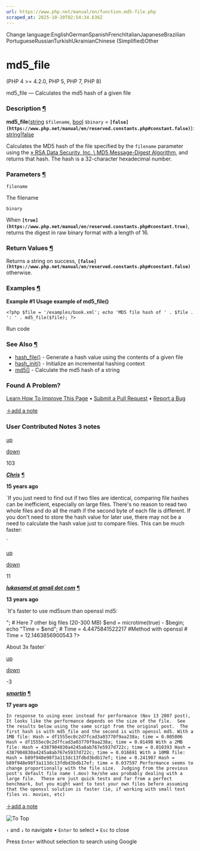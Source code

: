 ```yaml
---
url: https://www.php.net/manual/en/function.md5-file.php
scraped_at: 2025-10-20T02:54:34.636Z
---
```


Change language:EnglishGermanSpanishFrenchItalianJapaneseBrazilian PortugueseRussianTurkishUkrainianChinese (Simplified)Other

# md5\_file

(PHP 4 >= 4.2.0, PHP 5, PHP 7, PHP 8)

md5\_file — Calculates the md5 hash of a given file

### Description [¶](https://www.php.net/manual/en/function.md5-file.php\#refsect1-function.md5-file-description)

**md5\_file**([string](https://www.php.net/manual/en/language.types.string.php) `$filename`, [bool](https://www.php.net/manual/en/language.types.boolean.php) `$binary` = **`[false](https://www.php.net/manual/en/reserved.constants.php#constant.false)`**): [string](https://www.php.net/manual/en/language.types.string.php)\|[false](https://www.php.net/manual/en/language.types.singleton.php)

Calculates the MD5 hash of the file specified by the
`filename` parameter using the
[» RSA Data Security, Inc. \\
MD5 Message-Digest Algorithm](https://datatracker.ietf.org/doc/html/rfc1321), and returns that hash.
The hash is a 32-character hexadecimal number.


### Parameters [¶](https://www.php.net/manual/en/function.md5-file.php\#refsect1-function.md5-file-parameters)

`filename`

The filename


`binary`

When **`[true](https://www.php.net/manual/en/reserved.constants.php#constant.true)`**, returns the digest in raw binary format with a length of
16.


### Return Values [¶](https://www.php.net/manual/en/function.md5-file.php\#refsect1-function.md5-file-returnvalues)

Returns a string on success, **`[false](https://www.php.net/manual/en/reserved.constants.php#constant.false)`** otherwise.


### Examples [¶](https://www.php.net/manual/en/function.md5-file.php\#refsect1-function.md5-file-examples)

**Example #1 Usage example of **md5\_file()****

`<?php
$file = '/examples/book.xml';
echo 'MD5 file hash of ' . $file . ': ' . md5_file($file);
?>`

Run code

### See Also [¶](https://www.php.net/manual/en/function.md5-file.php\#refsect1-function.md5-file-seealso)

- [hash\_file()](https://www.php.net/manual/en/function.hash-file.php) \- Generate a hash value using the contents of a given file
- [hash\_init()](https://www.php.net/manual/en/function.hash-init.php) \- Initialize an incremental hashing context
- [md5()](https://www.php.net/manual/en/function.md5.php) \- Calculate the md5 hash of a string

### Found A Problem?

[Learn How To Improve This Page](https://github.com/php/doc-base/blob/master/README.md "This will take you to our contribution guidelines on GitHub")
•
[Submit a Pull Request](https://github.com/php/doc-en/blob/master/reference/strings/functions/md5-file.xml)
•
[Report a Bug](https://github.com/php/doc-en/issues/new?body=From%20manual%20page:%20https:%2F%2Fphp.net%2Ffunction.md5-file%0A%0A---)

[＋add a note](https://www.php.net/manual/add-note.php?sect=function.md5-file&repo=en&redirect=https://www.php.net/manual/en/function.md5-file.php)

### User Contributed Notes 3 notes

[up](https://www.php.net/manual/vote-note.php?id=94494&page=function.md5-file&vote=up "Vote up!")

[down](https://www.php.net/manual/vote-note.php?id=94494&page=function.md5-file&vote=down "Vote down!")

103


[**_Chris_**](https://www.php.net/manual/en/function.md5-file.php#94494) [¶](https://www.php.net/manual/en/function.md5-file.php#94494)

**15 years ago**

`If you just need to find out if two files are identical, comparing file hashes can be inefficient, especially on large files.  There's no reason to read two whole files and do all the math if the second byte of each file is different.  If you don't need to store the hash value for later use, there may not be a need to calculate the hash value just to compare files.  This can be much faster:
<?php
define('READ_LEN', 4096);
if(files_identical('file1.txt', 'file2.txt'))
    echo 'files identical';
else
    echo 'files not identical';
//   pass two file names
//   returns TRUE if files are the same, FALSE otherwise
function files_identical($fn1, $fn2) {
    if(filetype($fn1) !== filetype($fn2))
        return FALSE;
    if(filesize($fn1) !== filesize($fn2))
        return FALSE;
    if(!$fp1 = fopen($fn1, 'rb'))
        return FALSE;
    if(!$fp2 = fopen($fn2, 'rb')) {
        fclose($fp1);
        return FALSE;
    }
    $same = TRUE;
    while (!feof($fp1) and !feof($fp2))
        if(fread($fp1, READ_LEN) !== fread($fp2, READ_LEN)) {
            $same = FALSE;
            break;
        }
    if(feof($fp1) !== feof($fp2))
        $same = FALSE;
    fclose($fp1);
    fclose($fp2);
    return $same;
}
?>`

[up](https://www.php.net/manual/vote-note.php?id=107508&page=function.md5-file&vote=up "Vote up!")

[down](https://www.php.net/manual/vote-note.php?id=107508&page=function.md5-file&vote=down "Vote down!")

11


[**_lukasamd at gmail dot com_**](https://www.php.net/manual/en/function.md5-file.php#107508) [¶](https://www.php.net/manual/en/function.md5-file.php#107508)

**13 years ago**

`It's faster to use md5sum than openssl md5:
<?php
$begin = microtime(true);
$file_path = '../backup_file1.tar.gz';
$result = explode("  ", exec("md5sum $file_path"));
echo "Hash = ".$result[0]."<br />";
# Here 7 other big files (20-300 MB)
$end = microtime(true) - $begin;
echo "Time = $end";
# Time = 4.4475841522217
#Method with openssl
# Time = 12.1463856900543
?>
About 3x faster`

[up](https://www.php.net/manual/vote-note.php?id=81751&page=function.md5-file&vote=up "Vote up!")

[down](https://www.php.net/manual/vote-note.php?id=81751&page=function.md5-file&vote=down "Vote down!")

 -3


[**_smartin_**](https://www.php.net/manual/en/function.md5-file.php#81751) [¶](https://www.php.net/manual/en/function.md5-file.php#81751)

**17 years ago**

`In response to using exec instead for performance (Nov 13 2007 post), It looks like the performance depends on the size of the file.  See the results below using the same script from the original post.  The first hash is with md5_file and the second is with openssl md5.
With a 1MB file:
Hash = df1555ec0c2d7fcad3a03770f9aa238a; time = 0.005006
Hash = df1555ec0c2d7fcad3a03770f9aa238a; time = 0.01498
With a 2MB file:
Hash = 4387904830a4245a8ab767e5937d722c; time = 0.010393
Hash = 4387904830a4245a8ab767e5937d722c; time = 0.016691
With a 10MB file:
Hash = b89f948e98f3a113dc13fdbd3bdb17ef; time = 0.241907
Hash = b89f948e98f3a113dc13fdbd3bdb17ef; time = 0.037597
Performance seems to change proportionally with the file size.  Judging from the previous post's default file name (.mov) he/she was probably dealing with a large file.  These are just quick tests and far from a perfect benchmark, but you might want to test your own files before assuming that the openssl solution is faster (ie, if working with small text files vs. movies, etc)`

[＋add a note](https://www.php.net/manual/add-note.php?sect=function.md5-file&repo=en&redirect=https://www.php.net/manual/en/function.md5-file.php)

![To Top](https://www.php.net/images/to-top@2x.png)

`↑` and `↓` to navigate •
`Enter` to select •
`Esc` to close


Press `Enter` without
selection to search using Google